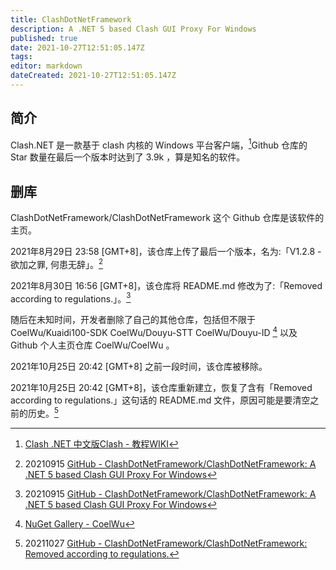 ```yaml
---
title: ClashDotNetFramework
description: A .NET 5 based Clash GUI Proxy For Windows
published: true
date: 2021-10-27T12:51:05.147Z
tags: 
editor: markdown
dateCreated: 2021-10-27T12:51:05.147Z
---
```


## 简介

Clash.NET 是一款基于 clash 内核的 Windows 平台客户端，[^cwk]Github 仓库的 Star 数量在最后一个版本时达到了 3.9k ，算是知名的软件。

[^cwk]: [Clash .NET 中文版Clash - 教程WIKI](https://web.archive.org/web/20211027045823/https://help.loliloli.live/jiao-cheng/windows/untitled)

## 删库

ClashDotNetFramework/ClashDotNetFramework 这个 Github 仓库是该软件的主页。

2021年8月29日 23:58 [GMT+8]，该仓库上传了最后一个版本，名为:「V1.2.8 - 欲加之罪, 何患无辞」。[^0915]

2021年8月30日 16:56 [GMT+8]，该仓库将 README.md 修改为了:「Removed according to regulations.」。[^0915]

[^0915]: 20210915 [GitHub - ClashDotNetFramework/ClashDotNetFramework: A .NET 5 based Clash GUI Proxy For Windows](https://web.archive.org/web/20210915044323/https://github.com/ClashDotNetFramework/ClashDotNetFramework)

随后在未知时间，开发者删除了自己的其他仓库，包括但不限于 CoelWu/Kuaidi100-SDK CoelWu/Douyu-STT CoelWu/Douyu-ID [^nugetC] 以及 Github 个人主页仓库 CoelWu/CoelWu 。

[^nugetC]: [NuGet Gallery - CoelWu](https://web.archive.org/web/20211026130754/https://www.nuget.org/profiles/CoelWu)

2021年10月25日 20:42 [GMT+8] 之前一段时间，该仓库被移除。

2021年10月25日 20:42 [GMT+8]，该仓库重新建立，恢复了含有「Removed according to regulations.」这句话的 README.md 文件，原因可能是要清空之前的历史。[^1027]

[^1027]: 20211027 [GitHub - ClashDotNetFramework/ClashDotNetFramework: Removed according to regulations.](https://web.archive.org/web/20211027140543/https://github.com/ClashDotNetFramework/ClashDotNetFramework)

<!--
[CoelWu Profile - githubmemory](https://web.archive.org/web/20211026125017/https://githubmemory.com/@CoelWu)
-->
